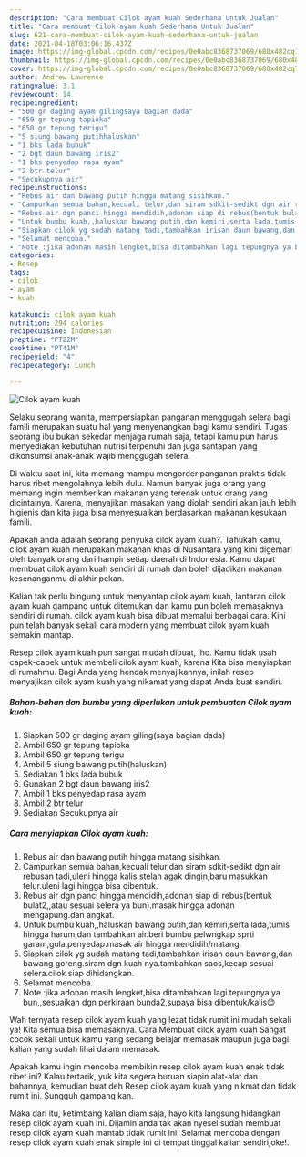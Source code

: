 ```yaml
---
description: "Cara membuat Cilok ayam kuah Sederhana Untuk Jualan"
title: "Cara membuat Cilok ayam kuah Sederhana Untuk Jualan"
slug: 621-cara-membuat-cilok-ayam-kuah-sederhana-untuk-jualan
date: 2021-04-18T03:06:16.437Z
image: https://img-global.cpcdn.com/recipes/0e0abc8368737069/680x482cq70/cilok-ayam-kuah-foto-resep-utama.jpg
thumbnail: https://img-global.cpcdn.com/recipes/0e0abc8368737069/680x482cq70/cilok-ayam-kuah-foto-resep-utama.jpg
cover: https://img-global.cpcdn.com/recipes/0e0abc8368737069/680x482cq70/cilok-ayam-kuah-foto-resep-utama.jpg
author: Andrew Lawrence
ratingvalue: 3.1
reviewcount: 14
recipeingredient:
- "500 gr daging ayam gilingsaya bagian dada"
- "650 gr tepung tapioka"
- "650 gr tepung terigu"
- "5 siung bawang putihhaluskan"
- "1 bks lada bubuk"
- "2 bgt daun bawang iris2"
- "1 bks penyedap rasa ayam"
- "2 btr telur"
- "Secukupnya air"
recipeinstructions:
- "Rebus air dan bawang putih hingga matang sisihkan."
- "Campurkan semua bahan,kecuali telur,dan siram sdkit-sedikt dgn air rebusan tadi,uleni hingga kalis,stelah agak dingin,baru masukkan telur.uleni lagi hingga bisa dibentuk."
- "Rebus air dgn panci hingga mendidih,adonan siap di rebus(bentuk bulat2,,atau sesuai selera ya bun).masak hingga adonan mengapung.dan angkat."
- "Untuk bumbu kuah,,haluskan bawang putih,dan kemiri,serta lada,tumis hingga harum,dan tambahkan air.beri bumbu pelwngkap sprti garam,gula,penyedap.masak air hingga mendidih/matang."
- "Siapkan cilok yg sudah matang tadi,tambahkan irisan daun bawang,dan bawang goreng.siram dgn kuah nya.tambahkan saos,kecap sesuai selera.cilok siap dihidangkan."
- "Selamat mencoba."
- "Note :jika adonan masih lengket,bisa ditambahkan lagi tepungnya ya bun,,sesuaikan dgn perkiraan bunda2,supaya bisa dibentuk/kalis😊"
categories:
- Resep
tags:
- cilok
- ayam
- kuah

katakunci: cilok ayam kuah 
nutrition: 294 calories
recipecuisine: Indonesian
preptime: "PT22M"
cooktime: "PT41M"
recipeyield: "4"
recipecategory: Lunch

---
```



![Cilok ayam kuah](https://img-global.cpcdn.com/recipes/0e0abc8368737069/680x482cq70/cilok-ayam-kuah-foto-resep-utama.jpg)

Selaku seorang wanita, mempersiapkan panganan menggugah selera bagi famili merupakan suatu hal yang menyenangkan bagi kamu sendiri. Tugas seorang ibu bukan sekedar menjaga rumah saja, tetapi kamu pun harus menyediakan kebutuhan nutrisi terpenuhi dan juga santapan yang dikonsumsi anak-anak wajib menggugah selera.

Di waktu  saat ini, kita memang mampu mengorder panganan praktis tidak harus ribet mengolahnya lebih dulu. Namun banyak juga orang yang memang ingin memberikan makanan yang terenak untuk orang yang dicintainya. Karena, menyajikan masakan yang diolah sendiri akan jauh lebih higienis dan kita juga bisa menyesuaikan berdasarkan makanan kesukaan famili. 



Apakah anda adalah seorang penyuka cilok ayam kuah?. Tahukah kamu, cilok ayam kuah merupakan makanan khas di Nusantara yang kini digemari oleh banyak orang dari hampir setiap daerah di Indonesia. Kamu dapat membuat cilok ayam kuah sendiri di rumah dan boleh dijadikan makanan kesenanganmu di akhir pekan.

Kalian tak perlu bingung untuk menyantap cilok ayam kuah, lantaran cilok ayam kuah gampang untuk ditemukan dan kamu pun boleh memasaknya sendiri di rumah. cilok ayam kuah bisa dibuat memalui berbagai cara. Kini pun telah banyak sekali cara modern yang membuat cilok ayam kuah semakin mantap.

Resep cilok ayam kuah pun sangat mudah dibuat, lho. Kamu tidak usah capek-capek untuk membeli cilok ayam kuah, karena Kita bisa menyiapkan di rumahmu. Bagi Anda yang hendak menyajikannya, inilah resep menyajikan cilok ayam kuah yang nikamat yang dapat Anda buat sendiri.

<!--inarticleads1-->

##### Bahan-bahan dan bumbu yang diperlukan untuk pembuatan Cilok ayam kuah:

1. Siapkan 500 gr daging ayam giling(saya bagian dada)
1. Ambil 650 gr tepung tapioka
1. Ambil 650 gr tepung terigu
1. Ambil 5 siung bawang putih(haluskan)
1. Sediakan 1 bks lada bubuk
1. Gunakan 2 bgt daun bawang iris2
1. Ambil 1 bks penyedap rasa ayam
1. Ambil 2 btr telur
1. Sediakan Secukupnya air




<!--inarticleads2-->

##### Cara menyiapkan Cilok ayam kuah:

1. Rebus air dan bawang putih hingga matang sisihkan.
1. Campurkan semua bahan,kecuali telur,dan siram sdkit-sedikt dgn air rebusan tadi,uleni hingga kalis,stelah agak dingin,baru masukkan telur.uleni lagi hingga bisa dibentuk.
1. Rebus air dgn panci hingga mendidih,adonan siap di rebus(bentuk bulat2,,atau sesuai selera ya bun).masak hingga adonan mengapung.dan angkat.
1. Untuk bumbu kuah,,haluskan bawang putih,dan kemiri,serta lada,tumis hingga harum,dan tambahkan air.beri bumbu pelwngkap sprti garam,gula,penyedap.masak air hingga mendidih/matang.
1. Siapkan cilok yg sudah matang tadi,tambahkan irisan daun bawang,dan bawang goreng.siram dgn kuah nya.tambahkan saos,kecap sesuai selera.cilok siap dihidangkan.
1. Selamat mencoba.
1. Note :jika adonan masih lengket,bisa ditambahkan lagi tepungnya ya bun,,sesuaikan dgn perkiraan bunda2,supaya bisa dibentuk/kalis😊




Wah ternyata resep cilok ayam kuah yang lezat tidak rumit ini mudah sekali ya! Kita semua bisa memasaknya. Cara Membuat cilok ayam kuah Sangat cocok sekali untuk kamu yang sedang belajar memasak maupun juga bagi kalian yang sudah lihai dalam memasak.

Apakah kamu ingin mencoba membikin resep cilok ayam kuah enak tidak ribet ini? Kalau tertarik, yuk kita segera buruan siapin alat-alat dan bahannya, kemudian buat deh Resep cilok ayam kuah yang nikmat dan tidak rumit ini. Sungguh gampang kan. 

Maka dari itu, ketimbang kalian diam saja, hayo kita langsung hidangkan resep cilok ayam kuah ini. Dijamin anda tak akan nyesel sudah membuat resep cilok ayam kuah mantab tidak rumit ini! Selamat mencoba dengan resep cilok ayam kuah enak simple ini di tempat tinggal kalian sendiri,oke!.

